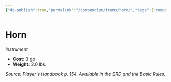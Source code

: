 ```yaml
---
{"dg-publish":true,"permalink":"/compendium/items/horn/","tags":["compendium/src/5e/phb","item/gear/instrument"]}
---
```


# Horn
*Instrument*  

- **Cost**: 3 gp
- **Weight**: 2.0 lbs.

*Source: Player's Handbook p. 154. Available in the SRD and the Basic Rules.*